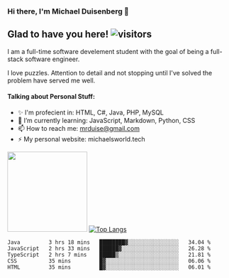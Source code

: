 ### Hi there, I'm Michael Duisenberg 👋
## Glad to have you here! ![visitors](https://visitor-badge.glitch.me/badge?page_id=MrDuise.MrDuise)

I am a full-time software develement student with the goal of being a full-stack software engineer. 

I love puzzles. Attention to detail and not stopping until I've solved the problem have served me well.

#### Talking about Personal Stuff:
- ✨ I'm profecient in: HTML, C#, Java, PHP, MySQL
- 🌱 I’m currently learning: JavaScript, Markdown, Python, CSS
- 📫 How to reach me: mrduise@gmail.com
- ⚡ My personal website: michaelsworld.tech
<!--
**MrDuise/MrDuise** is a ✨ _special_ ✨ repository because its `README.md` (this file) appears on your GitHub profile.

Here are some ideas to get you started:

- 🔭 I’m currently working on ...

- 👯 I’m looking to collaborate on ...
- 🤔 I’m looking for help with ...
- 💬 Ask me about ...

- 😄 Pronouns: ...
- ⚡ Fun fact: ...
-->

<img height="180em" src="https://github-readme-stats.vercel.app/api/?username=MrDuise&show_icons=true&hide_border=true&&count_private=true&include_all_commits=true" /> [![Top Langs](https://github-readme-stats.vercel.app/api/top-langs/?username=MrDuise&langs_count=8)](https://github.com/anuraghazra/github-readme-stats)


<!--START_SECTION:waka-->
```text
Java         3 hrs 18 mins   ████████▓░░░░░░░░░░░░░░░░   34.04 % 
JavaScript   2 hrs 33 mins   ██████▓░░░░░░░░░░░░░░░░░░   26.28 % 
TypeScript   2 hrs 7 mins    █████▒░░░░░░░░░░░░░░░░░░░   21.81 % 
CSS          35 mins         █▓░░░░░░░░░░░░░░░░░░░░░░░   06.06 % 
HTML         35 mins         █▓░░░░░░░░░░░░░░░░░░░░░░░   06.01 % 
```
<!--END_SECTION:waka-->
